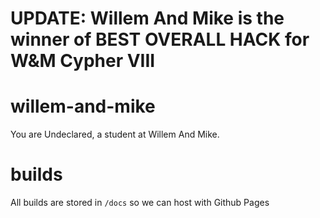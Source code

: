 # UPDATE: Willem And Mike is the winner of BEST OVERALL HACK for W&M Cypher VIII

# willem-and-mike

You are Undeclared, a student at Willem And Mike.

# builds
All builds are stored in `/docs` so we can host with Github Pages
